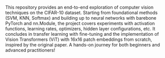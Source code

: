 This repository provides an end-to-end exploration of computer vision techniques on the CIFAR-10 dataset. 
Starting from foundational methods (SVM, KNN, Softmax) and building up to neural networks with barebone PyTorch and nn.Module, 
the project covers experiments with activation functions, learning rates, optimizers, hidden layer configurations, etc. 
It concludes in transfer learning with fine-tuning and the implementation of Vision Transformers (ViT) with 16x16 patch embeddings from scratch, inspired by the original paper. 
A hands-on journey for both beginners and advanced practitioners!
